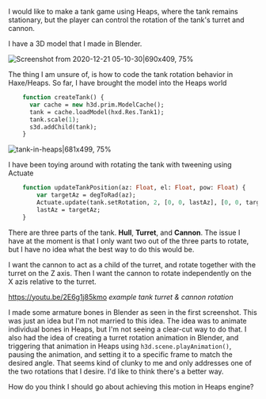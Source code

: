 I would like to make a tank game using Heaps, where the tank remains stationary, but the player can control the rotation of the tank's turret and cannon.

I have a 3D model that I made in Blender.

![Screenshot from 2020-12-21 05-10-30|690x409, 75%](upload://nHDlfDujZ5qxWGnTStKphurjQqJ.jpeg)

The thing I am unsure of, is how to code the tank rotation behavior in Haxe/Heaps. So far, I have brought the model into the Heaps world

```haxe
    function createTank() {
      var cache = new h3d.prim.ModelCache();
      tank = cache.loadModel(hxd.Res.Tank1);
      tank.scale(1);
      s3d.addChild(tank);
    }
```

![tank-in-heaps|681x499, 75%](upload://bAtxpcljTKR6eYB7W2q42xMNRky.jpeg) 

I have been toying around with rotating the tank with tweening using Actuate

```haxe
    function updateTankPosition(az: Float, el: Float, pow: Float) {
        var targetAz = degToRad(az);
        Actuate.update(tank.setRotation, 2, [0, 0, lastAz], [0, 0, targetAz]);
        lastAz = targetAz;
    }
```

There are three parts of the tank. **Hull**, **Turret**, and **Cannon**. The issue I have at the moment is that I only want two out of the three parts to rotate, but I have no idea what the best way to do this would be.

I want the cannon to act as a child of the turret, and rotate together with the turret on the Z axis. Then I want the cannon to rotate independently on the X azis relative to the turret.

https://youtu.be/2E6g1j85kmo
*example tank turret & cannon rotation*

I made some armature bones in Blender as seen in the first screenshot. This was just an idea but I'm not married to this idea. The idea was to animate individual bones in Heaps, but I'm not seeing a clear-cut way to do that. I also had the idea of creating a turret rotation animation in Blender, and triggering that animation in Heaps using `h3d.scene.playAnimation()`, pausing the animation, and setting it to a specific frame to match the desired angle. That seems kind of clunky to me and only addresses one of the two rotations that I desire. I'd like to think there's a better way.

How do you think I should go about achieving this motion in Heaps engine?

